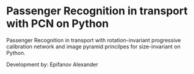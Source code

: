 # Passenger Recognition in transport with PCN on Python

Passenger Recognition in transport with rotation-invariant progressive calibration network and image pyramid princilpes for size-invariant on Python.

Development by: Epifanov Alexander
